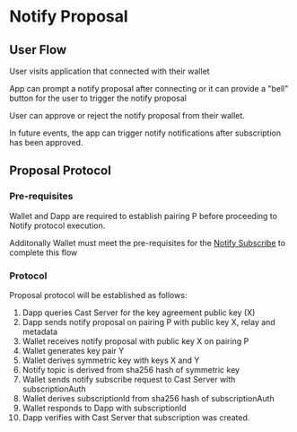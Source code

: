 # Notify Proposal

## User Flow

User visits application that connected with their wallet

App can prompt a notify proposal after connecting or it can provide a "bell" button for the user to trigger the notify proposal

User can approve or reject the notify proposal from their wallet.

In future events, the app can trigger notify notifications after subscription has been approved.

## Proposal Protocol

### Pre-requisites

Wallet and Dapp are required to establish pairing P before proceeding to Notify protocol execution.

Additonally Wallet must meet the pre-requisites for the [Notify Subscribe](./notify-subscribe.md) to complete this flow

### Protocol

Proposal protocol will be established as follows:

1. Dapp queries Cast Server for the key agreement public key (X)
2. Dapp sends notify proposal on pairing P with public key X, relay and metadata
3. Wallet receives notify proposal with public key X on pairing P
4. Wallet generates key pair Y
5. Wallet derives symmetric key with keys X and Y
6. Notify topic is derived from sha256 hash of symmetric key 
7. Wallet sends notify subscribe request to Cast Server with subscriptionAuth
8. Wallet derives subscriptionId from sha256 hash of subscriptionAuth
9. Wallet responds to Dapp with subscriptionId 
10. Dapp verifies with Cast Server that subscription was created.
 
